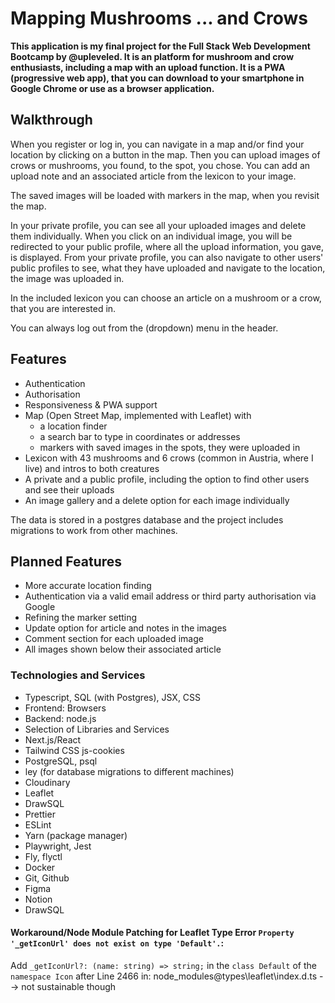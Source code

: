 # Mapping Mushrooms ... and Crows

**This application is my final project for the Full Stack Web Development Bootcamp by @upleveled. It is an platform for mushroom and crow enthusiasts, including a map with an upload function. It is a PWA (progressive web app), that you can download to your smartphone in Google Chrome or use as a browser application.**

## Walkthrough

When you register or log in, you can navigate in a map and/or find your location by clicking on a button in the map. Then you can upload images of crows or mushrooms, you found, to the spot, you chose. You can add an upload note and an associated article from the lexicon to your image.

The saved images will be loaded with markers in the map, when you revisit the map.

In your private profile, you can see all your uploaded images and delete them individually. When you click on an individual image, you will be redirected to your public profile, where all the upload information, you gave, is displayed. From your private profile, you can also navigate to other users' public profiles to see, what they have uploaded and navigate to the location, the image was uploaded in.

In the included lexicon you can choose an article on a mushroom or a crow, that you are interested in.

You can always log out from the (dropdown) menu in the header.

## Features

- Authentication
- Authorisation
- Responsiveness & PWA support
- Map (Open Street Map, implemented with Leaflet) with
  - a location finder
  - a search bar to type in coordinates or addresses
  - markers with saved images in the spots, they were uploaded in
- Lexicon with 43 mushrooms and 6 crows (common in Austria, where I live) and intros to both creatures
- A private and a public profile, including the option to find other users and see their uploads
- An image gallery and a delete option for each image individually

The data is stored in a postgres database and the project includes migrations to work from other machines.

## Planned Features

- More accurate location finding
- Authentication via a valid email address or third party authorisation via Google
- Refining the marker setting
- Update option for article and notes in the images
- Comment section for each uploaded image
- All images shown below their associated article

### Technologies and Services

- Typescript, SQL (with Postgres), JSX, CSS
- Frontend: Browsers
- Backend: node.js
- Selection of Libraries and Services
- Next.js/React
- Tailwind CSS
  js-cookies
- PostgreSQL, psql
- ley (for database migrations to different machines)
- Cloudinary
- Leaflet
- DrawSQL
- Prettier
- ESLint
- Yarn (package manager)
- Playwright, Jest
- Fly, flyctl
- Docker
- Git, Github
- Figma
- Notion
- DrawSQL

#### Workaround/Node Module Patching for Leaflet Type Error `Property '_getIconUrl' does not exist on type 'Default'.`:

Add `_getIconUrl?: (name: string) => string;` in the `class Default` of the `namespace Icon` after Line 2466 in: node_modules\@types\leaflet\index.d.ts --> not sustainable though
